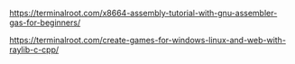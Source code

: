 https://terminalroot.com/x8664-assembly-tutorial-with-gnu-assembler-gas-for-beginners/  

https://terminalroot.com/create-games-for-windows-linux-and-web-with-raylib-c-cpp/
